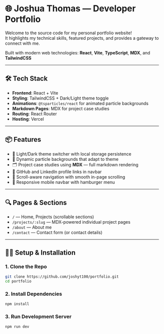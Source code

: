 # 🌐 Joshua Thomas — Developer Portfolio

Welcome to the source code for my personal portfolio website!  
It highlights my technical skills, featured projects, and provides a gateway to connect with me.

Built with modern web technologies: **React**, **Vite**, **TypeScript**, **MDX**, and **TailwindCSS**

---

## 🛠 Tech Stack

- **Frontend**: React + Vite
- **Styling**: TailwindCSS + Dark/Light theme toggle
- **Animations**: `@tsparticles/react` for animated particle backgrounds
- **Markdown Pages**: MDX for project case studies
- **Routing**: React Router
- **Hosting**: Vercel

---

## 📦 Features

- 🎨 Light/Dark theme switcher with local storage persistence
- 🌌 Dynamic particle backgrounds that adapt to theme
- 🗂 Project case studies using **MDX** — full markdown rendering
- 🔗 GitHub and LinkedIn profile links in navbar
- 🧠 Scroll-aware navigation with smooth in-page scrolling
- 📱 Responsive mobile navbar with hamburger menu

---

## 🔍 Pages & Sections

- `/` — Home, Projects (scrollable sections)
- `/projects/:slug` — MDX-powered individual project pages
- `/about` — About me
- `/contact` — Contact form (or contact details)

---

## 🧑‍💻 Setup & Installation

### 1. Clone the Repo

```bash
git clone https://github.com/joshyt100/portfolio.git
cd portfolio
```

### 2. Install Dependencies
```bash
npm install
```
### 3. Run Development Server
```bash
npm run dev
```
